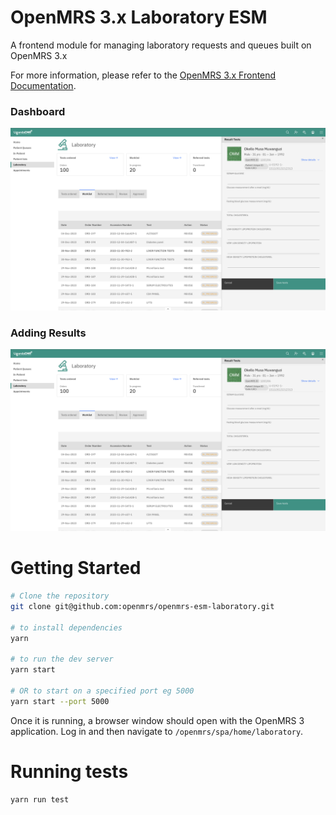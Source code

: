 # OpenMRS 3.x Laboratory ESM

A frontend module for managing laboratory requests and queues built on OpenMRS 3.x

For more information, please refer to the
[OpenMRS 3.x Frontend Documentation](https://o3-docs.openmrs.org/).

### Dashboard

<img src="https://raw.githubusercontent.com/openmrs/openmrs-esm-laboratory/main/assets/screenshots/labs_enter_results.png" />

### Adding Results

<img src="https://raw.githubusercontent.com/openmrs/openmrs-esm-laboratory/main/assets/screenshots/labs_enter_results.png" />

# Getting Started

```sh
# Clone the repository
git clone git@github.com:openmrs/openmrs-esm-laboratory.git

# to install dependencies
yarn

# to run the dev server
yarn start

# OR to start on a specified port eg 5000
yarn start --port 5000
```

Once it is running, a browser window
should open with the OpenMRS 3 application. Log in and then navigate to
`/openmrs/spa/home/laboratory`.

# Running tests
```
yarn run test
```
